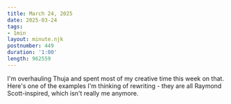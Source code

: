 ```yaml
---
title: March 24, 2025
date: 2025-03-24
tags:
- 1min
layout: minute.njk
postnumber: 449
duration: '1:00'
length: 962559
---
```

I'm overhauling Thuja and spent most of my creative time this week on that. Here's one of the examples I'm thinking of rewriting - they are all Raymond Scott-inspired, which isn't really me anymore. 